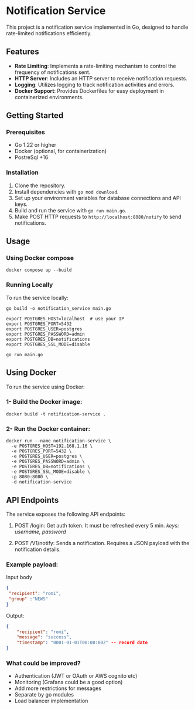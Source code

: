 # Notification Service

This project is a notification service implemented in Go, designed to handle rate-limited notifications efficiently.

## Features

- **Rate Limiting**: Implements a rate-limiting mechanism to control the frequency of notifications sent.
- **HTTP Server**: Includes an HTTP server to receive notification requests.
- **Logging**: Utilizes logging to track notification activities and errors.
- **Docker Support**: Provides Dockerfiles for easy deployment in containerized environments.

## Getting Started

### Prerequisites

- Go 1.22 or higher
- Docker (optional, for containerization)
- PostreSql +16

### Installation

1. Clone the repository.
2. Install dependencies with `go mod download`.
3. Set up your environment variables for database connections and API keys.
4. Build and run the service with `go run main.go`.
5. Make POST HTTP requests to `http://localhost:8080/notify` to send notifications.


## Usage
### Using Docker compose

```code
docker compose up --build
```

### Running Locally
To run the service locally:

```code
go build -o notification_service main.go
```

```code 
export POSTGRES_HOST=localhost  # use your IP
export POSTGRES_PORT=5432
export POSTGRES_USER=postgres
export POSTGRES_PASSWORD=admin
export POSTGRES_DB=notifications
export POSTGRES_SSL_MODE=disable

go run main.go
```

## Using Docker
To run the service using Docker:
### 1- Build the Docker image:
```code 
docker build -t notification-service .
```
### 2- Run the Docker container:
```code
docker run --name notification-service \
  -e POSTGRES_HOST=192.168.1.16 \
  -e POSTGRES_PORT=5432 \
  -e POSTGRES_USER=postgres \
  -e POSTGRES_PASSWORD=admin \
  -e POSTGRES_DB=notifications \
  -e POSTGRES_SSL_MODE=disable \
  -p 8080:8080 \
  -d notification-service
```

## API Endpoints
The service exposes the following API endpoints:

1. POST /login: Get auth token. It must be refreshed every 5 min. *keys: username, password*

2. POST /V1/notify: Sends a notification. Requires a JSON payload with the notification details.

### Example payload:
Input body
```json 
{
 "recipient": "romi",
 "group" :"NEWS"
}
```

Output:
```json 
{
    "recipient": "romi",
    "message": "success",
    "timestamp": "0001-01-01T00:00:00Z" -- record date
}


```

### What could be improved?
* Authentication (JWT or OAuth or AWS cognito etc)
* Monitoring (Grafana could be a good option)
* Add more restrictions for messages
* Separate by go modules
* Load balancer implementation
